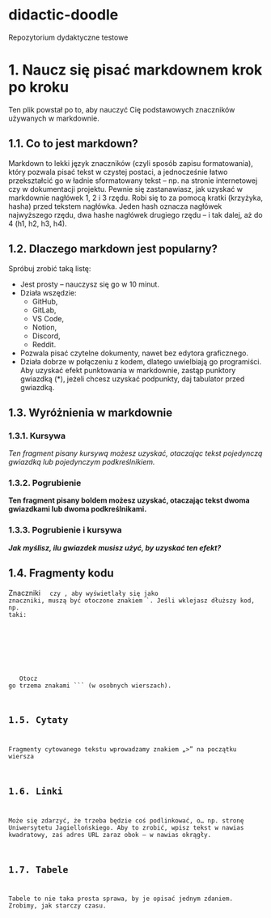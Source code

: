 # didactic-doodle
Repozytorium dydaktyczne testowe

# 1.	Naucz się pisać markdownem krok po kroku
Ten plik powstał po to, aby nauczyć Cię podstawowych znaczników używanych w markdownie. 
## 1.1.	Co to jest markdown?
Markdown to lekki język znaczników (czyli sposób zapisu formatowania), który pozwala pisać tekst w czystej postaci, a jednocześnie łatwo przekształcić go w ładnie sformatowany tekst – np. na stronie internetowej czy w dokumentacji projektu.
Pewnie się zastanawiasz, jak uzyskać w markdownie nagłówek 1, 2 i 3 rzędu. Robi się to za pomocą kratki (krzyżyka, hasha) przed tekstem nagłówka. Jeden hash oznacza nagłówek najwyższego rzędu, dwa hashe nagłówek drugiego rzędu – i tak dalej, aż do 4 (h1, h2, h3, h4). 
## 1.2.	Dlaczego markdown jest popularny?
Spróbuj zrobić taką listę:
* Jest prosty – nauczysz się go w 10 minut.
*	Działa wszędzie: 
    * GitHub, 
    * GitLab, 
    * VS Code, 
    * Notion, 
    * Discord, 
    * Reddit.
* Pozwala pisać czytelne dokumenty, nawet bez edytora graficznego.
* Działa dobrze w połączeniu z kodem, dlatego uwielbiają go programiści.
Aby uzyskać efekt punktowania w markdownie, zastąp punktory gwiazdką (*), jeżeli chcesz uzyskać podpunkty, daj tabulator przed gwiazdką.
## 1.3.	Wyróżnienia w markdownie
### 1.3.1.	Kursywa
*Ten fragment pisany kursywą możesz uzyskać, otaczając tekst pojedynczą gwiazdką lub pojedynczym podkreślnikiem.*

### 1.3.2.	Pogrubienie
**Ten fragment pisany boldem możesz uzyskać, otaczając tekst dwoma gwiazdkami lub dwoma podkreślnikami.**
### 1.3.3.	Pogrubienie i kursywa
***Jak myślisz, ilu gwiazdek musisz użyć, by uzyskać ten efekt?***
## 1.4.	Fragmenty kodu
Znaczniki <code> <quote> czy <text>, aby wyświetlały się jako znaczniki, muszą być otoczone znakiem `. 
Jeśli wklejasz dłuższy kod, np. taki:
<XML>
	<header>
	</header>
	<body>
		<div>
		</div>
	</body>
</XML>
Otocz go trzema znakami ``` (w osobnych wierszach).

## 1.5.	Cytaty
Fragmenty cytowanego tekstu wprowadzamy znakiem „>” na początku wiersza
## 1.6.	Linki
Może się zdarzyć, że trzeba będzie coś podlinkować, o… np. stronę Uniwersytetu Jagiellońskiego. Aby to zrobić, wpisz tekst w nawias kwadratowy, zaś adres URL zaraz obok – w nawias okrągły. 
## 1.7.	Tabele
Tabele to nie taka prosta sprawa, by je opisać jednym zdaniem. Zrobimy, jak starczy czasu. 
